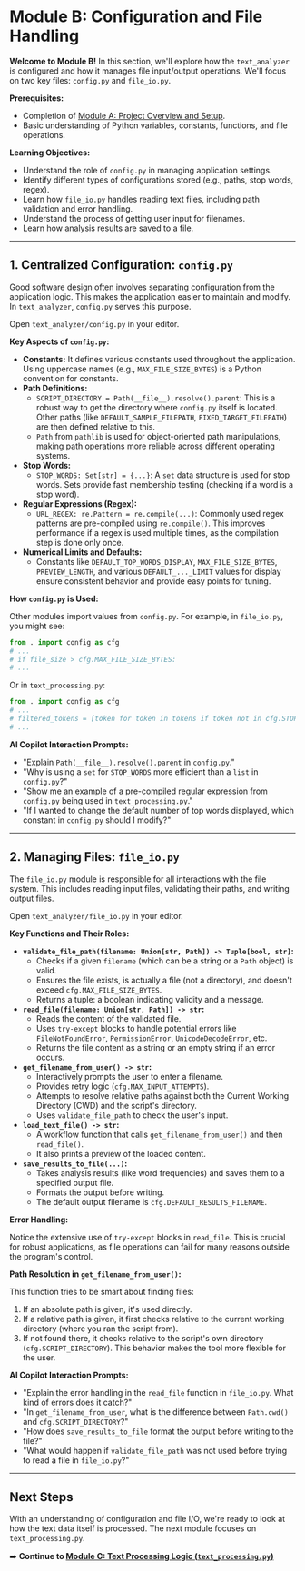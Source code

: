 # Module B: Configuration and File Handling

**Welcome to Module B!** In this section, we'll explore how the `text_analyzer` is configured and how it manages file input/output operations. We'll focus on two key files: `config.py` and `file_io.py`.

**Prerequisites:**
*   Completion of [Module A: Project Overview and Setup](comprehending-A-overview-setup.md).
*   Basic understanding of Python variables, constants, functions, and file operations.

**Learning Objectives:**
*   Understand the role of `config.py` in managing application settings.
*   Identify different types of configurations stored (e.g., paths, stop words, regex).
*   Learn how `file_io.py` handles reading text files, including path validation and error handling.
*   Understand the process of getting user input for filenames.
*   Learn how analysis results are saved to a file.

---

## 1. Centralized Configuration: `config.py`

Good software design often involves separating configuration from the application logic. This makes the application easier to maintain and modify. In `text_analyzer`, `config.py` serves this purpose.

Open `text_analyzer/config.py` in your editor.

**Key Aspects of `config.py`:**

*   **Constants:** It defines various constants used throughout the application. Using uppercase names (e.g., `MAX_FILE_SIZE_BYTES`) is a Python convention for constants.
*   **Path Definitions:**
    *   `SCRIPT_DIRECTORY = Path(__file__).resolve().parent`: This is a robust way to get the directory where `config.py` itself is located. Other paths (like `DEFAULT_SAMPLE_FILEPATH`, `FIXED_TARGET_FILEPATH`) are then defined relative to this.
    *   `Path` from `pathlib` is used for object-oriented path manipulations, making path operations more reliable across different operating systems.
*   **Stop Words:**
    *   `STOP_WORDS: Set[str] = {...}`: A `set` data structure is used for stop words. Sets provide fast membership testing (checking if a word is a stop word).
*   **Regular Expressions (Regex):**
    *   `URL_REGEX: re.Pattern = re.compile(...)`: Commonly used regex patterns are pre-compiled using `re.compile()`. This improves performance if a regex is used multiple times, as the compilation step is done only once.
*   **Numerical Limits and Defaults:**
    *   Constants like `DEFAULT_TOP_WORDS_DISPLAY`, `MAX_FILE_SIZE_BYTES`, `PREVIEW_LENGTH`, and various `DEFAULT_..._LIMIT` values for display ensure consistent behavior and provide easy points for tuning.

**How `config.py` is Used:**

Other modules import values from `config.py`. For example, in `file_io.py`, you might see:
```python
from . import config as cfg
# ...
# if file_size > cfg.MAX_FILE_SIZE_BYTES:
# ...
```
Or in `text_processing.py`:
```python
from . import config as cfg
# ...
# filtered_tokens = [token for token in tokens if token not in cfg.STOP_WORDS]
# ...
```

**AI Copilot Interaction Prompts:**

*   "Explain `Path(__file__).resolve().parent` in `config.py`."
*   "Why is using a `set` for `STOP_WORDS` more efficient than a `list` in `config.py`?"
*   "Show me an example of a pre-compiled regular expression from `config.py` being used in `text_processing.py`."
*   "If I wanted to change the default number of top words displayed, which constant in `config.py` should I modify?"

---

## 2. Managing Files: `file_io.py`

The `file_io.py` module is responsible for all interactions with the file system. This includes reading input files, validating their paths, and writing output files.

Open `text_analyzer/file_io.py` in your editor.

**Key Functions and Their Roles:**

*   **`validate_file_path(filename: Union[str, Path]) -> Tuple[bool, str]`:**
    *   Checks if a given `filename` (which can be a string or a `Path` object) is valid.
    *   Ensures the file exists, is actually a file (not a directory), and doesn't exceed `cfg.MAX_FILE_SIZE_BYTES`.
    *   Returns a tuple: a boolean indicating validity and a message.
*   **`read_file(filename: Union[str, Path]) -> str`:**
    *   Reads the content of the validated file.
    *   Uses `try-except` blocks to handle potential errors like `FileNotFoundError`, `PermissionError`, `UnicodeDecodeError`, etc.
    *   Returns the file content as a string or an empty string if an error occurs.
*   **`get_filename_from_user() -> str`:**
    *   Interactively prompts the user to enter a filename.
    *   Provides retry logic (`cfg.MAX_INPUT_ATTEMPTS`).
    *   Attempts to resolve relative paths against both the Current Working Directory (CWD) and the script's directory.
    *   Uses `validate_file_path` to check the user's input.
*   **`load_text_file() -> str`:**
    *   A workflow function that calls `get_filename_from_user()` and then `read_file()`.
    *   It also prints a preview of the loaded content.
*   **`save_results_to_file(...)`:**
    *   Takes analysis results (like word frequencies) and saves them to a specified output file.
    *   Formats the output before writing.
    *   The default output filename is `cfg.DEFAULT_RESULTS_FILENAME`.

**Error Handling:**

Notice the extensive use of `try-except` blocks in `read_file`. This is crucial for robust applications, as file operations can fail for many reasons outside the program's control.

**Path Resolution in `get_filename_from_user()`:**

This function tries to be smart about finding files:
1.  If an absolute path is given, it's used directly.
2.  If a relative path is given, it first checks relative to the current working directory (where you ran the script from).
3.  If not found there, it checks relative to the script's own directory (`cfg.SCRIPT_DIRECTORY`).
This behavior makes the tool more flexible for the user.

**AI Copilot Interaction Prompts:**

*   "Explain the error handling in the `read_file` function in `file_io.py`. What kind of errors does it catch?"
*   "In `get_filename_from_user`, what is the difference between `Path.cwd()` and `cfg.SCRIPT_DIRECTORY`?"
*   "How does `save_results_to_file` format the output before writing to the file?"
*   "What would happen if `validate_file_path` was not used before trying to read a file in `file_io.py`?"

---

## Next Steps

With an understanding of configuration and file I/O, we're ready to look at how the text data itself is processed. The next module focuses on `text_processing.py`.

➡️ **Continue to [Module C: Text Processing Logic (`text_processing.py`)](comprehending-C-text-processing.md)**
